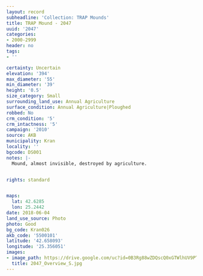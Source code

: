 ```yaml
---
layout: record
subheadline: 'Collection: TRAP Mounds'
title: TRAP Mound - 2047
uuid: '2047'
categories:
- 2000-2999
header: no
tags:
- ''

certainty: Uncertain
elevation: '394'
max_diameter: '55'
min_diameter: '39'
height: '0.5'
size_category: Small
surrounding_land_use: Annual Agriculture
surface_condition: Annual Agriculture|Ploughed
robbed: No
crm_condition: '5'
crm_intactness: '5'
campaign: '2010'
source: AKB
municipality: Kran
locality: ''
bgcode: DS001
notes: |-
  Mound, almost invisible, destroyed by agriculture.


rights: standard


maps:
  lat: 42.6285
  lon: 25.2442
date: 2018-06-04
land_use_source: Photo
photo: Good
bg_code: Kran026
akb_code: '5500101'
latitude: '42.658093'
longitude: '25.356051'
images:
- image_path: https://drive.google.com/uc?id=0B3Rg88wZDQscQ0xGTWlhUV9PTHM
  title: 2047_Overview_S.jpg
---
```

